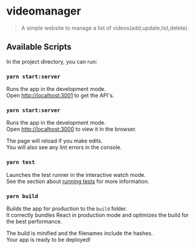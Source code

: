 # videomanager

> A simple website to manage a list of videos(add,update,list,delete).

## Available Scripts

In the project directory, you can run:

### `yarn start:server`

Runs the app in the development mode.\
Open [http://localhost:3001](http://localhost:3001) to get the API's.

### `yarn start:server`

Runs the app in the development mode.\
Open [http://localhost:3000](http://localhost:3000) to view it in the browser.

The page will reload if you make edits.\
You will also see any lint errors in the console.

### `yarn test`

Launches the test runner in the interactive watch mode.\
See the section about [running tests](https://facebook.github.io/create-react-app/docs/running-tests) for more information.

### `yarn build`

Builds the app for production to the `build` folder.\
It correctly bundles React in production mode and optimizes the build for the best performance.

The build is minified and the filenames include the hashes.\
Your app is ready to be deployed!

